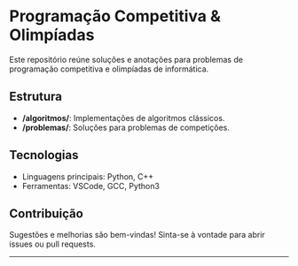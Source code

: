 # Programação Competitiva & Olimpíadas

Este repositório reúne soluções e anotações para problemas de programação competitiva e olimpíadas de informática.

## Estrutura

- **/algoritmos/**: Implementações de algoritmos clássicos.
- **/problemas/**: Soluções para problemas de competições.

## Tecnologias

- Linguagens principais: Python, C++
- Ferramentas: VSCode, GCC, Python3

## Contribuição

Sugestões e melhorias são bem-vindas! Sinta-se à vontade para abrir issues ou pull requests.

---
